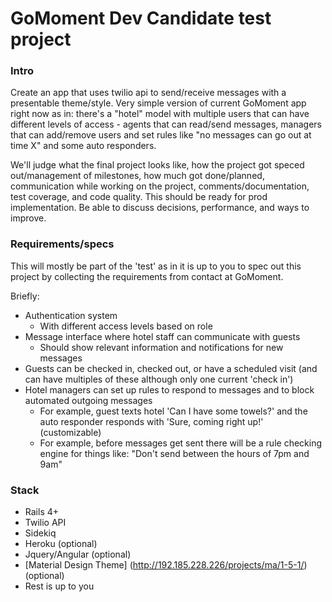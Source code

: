 # GoMoment Dev Candidate test project

### Intro

Create an app that uses twilio api to send/receive messages with a presentable theme/style. Very simple version of current GoMoment app right now as in: there's a "hotel" model with multiple users that can have different levels of access - agents that can read/send messages, managers that can add/remove users and set rules like "no messages can go out at time X" and some auto responders. 

We'll judge what the final project looks like, how the project got speced out/management of milestones, how much got done/planned, communication while working on the project, comments/documentation, test coverage, and code quality. This should be ready for prod implementation. Be able to discuss decisions, performance, and ways to improve.

### Requirements/specs

This will mostly be part of the 'test' as in it is up to you to spec out this project by collecting the requirements from contact at GoMoment. 

Briefly:

- Authentication system
  - With different access levels based on role
- Message interface where hotel staff can communicate with guests
  - Should show relevant information and notifications for new messages 
- Guests can be checked in, checked out, or have a scheduled visit (and can have multiples of these although only one current 'check in')
- Hotel managers can set up rules to respond to messages and to block automated outgoing messages
  - For example, guest texts hotel 'Can I have some towels?' and the auto responder responds with 'Sure, coming right up!' (customizable)
  - For example, before messages get sent there will be a rule checking engine for things like: "Don't send between the hours of 7pm and 9am"

###  Stack

- Rails 4+
- Twilio API
- Sidekiq
- Heroku (optional)
- Jquery/Angular (optional)
- [Material Design Theme] (http://192.185.228.226/projects/ma/1-5-1/) (optional)
- Rest is up to you

